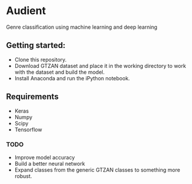 # Audient
Genre classification using machine learning and deep learning

## Getting started:
* Clone this repository.  
* Download GTZAN dataset and place it in the working directory to work with the dataset and build the model.  
* Install Anaconda and run the iPython notebook.  

## Requirements

* Keras
* Numpy
* Scipy
* Tensorflow

### TODO

* Improve model accuracy
* Build a better neural network
* Expand classes from the generic GTZAN classes to something more robust.
